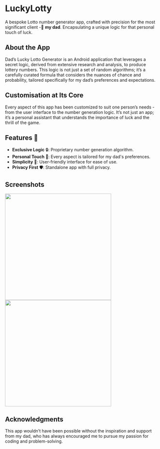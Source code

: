 # LuckyLotty

A bespoke Lotto number generator app, crafted with precision for the most significant client -💖 **my dad**. Encapsulating a unique logic for that personal touch of luck.

## About the App
Dad’s Lucky Lotto Generator is an Android application that leverages a secret logic, derived from extensive research and analysis, to produce lottery numbers. This logic is not just a set of random algorithms; it’s a carefully curated formula that considers the nuances of chance and probability, tailored specifically for my dad’s preferences and expectations.

## Customisation at Its Core
Every aspect of this app has been customized to suit one person’s needs - from the user interface to the number generation logic. It’s not just an app; it’s a personal assistant that understands the importance of luck and the thrill of the game.

## Features 🚀
- **Exclusive Logic** 🔒: Proprietary number generation algorithm.
- **Personal Touch** 💖: Every aspect is tailored for my dad's preferences.
- **Simplicity** 🎯: User-friendly interface for ease of use.
- **Privacy First** 🛡️: Standalone app with full privacy.

## Screenshots
<p float="center">
  <img src="https://github.com/Nanisong/LuckyLotty/assets/124329841/52b57b9b-3ec7-4635-a51a-6aecd9961e43.png" width="350" />
  <img src="https://github.com/Nanisong/LuckyLotty/assets/124329841/e3952a09-1f2b-42aa-a2b2-48a09e80656f.png" width="350" /> 
</p>

## Acknowledgments
This app wouldn’t have been possible without the inspiration and support from my dad, who has always encouraged me to pursue my passion for coding and problem-solving.

